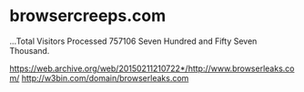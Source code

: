 # browsercreeps.com

...Total Visitors Processed	757106
Seven Hundred and Fifty Seven Thousand.

https://web.archive.org/web/20150211210722*/http://www.browserleaks.com/
http://w3bin.com/domain/browserleaks.com
